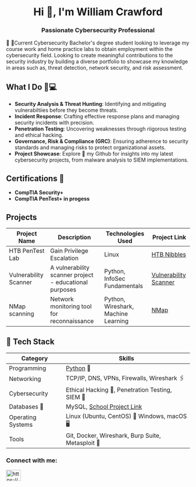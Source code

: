 <h1 align="center">Hi 👋, I'm William Crawford</h1>
<h3 align="center">Passionate Cybersecurity Professional</h3>

🏫 🥇Current Cybersecurity Bachelor's degree student looking to leverage my course work and home practice labs to obtain employment within the cybersecurity field.  Looking to create meaningful contributions to the security industry by building a diverse portfolio to showcase my knowledge in areas such as, threat detection, network security, and risk assessment.  
## What I Do 🥸💻

- **Security Analysis & Threat Hunting**: Identifying and mitigating vulnerabiltiies before they become threats.
- **Incident Response**: Crafting effective response plans and managing security incidents with precision.
- **Penetration Testing**: Uncovering weaknesses through riigorous testing and ethical hacking.
- **Governance, Risk & Compliance (GRC)**: Ensuring adherence to security standards and managing risks to protect organizational assets.
- **Project Showcase**: Explore 🧭 my Github for insights into my latest cybersecurity projects, from malware analysis to SIEM implementations.

## Certifications 📝
- **CompTIA Security+**
- **CompTIA PenTest+ in progess**
## Projects
| Project Name | Description | Technologies Used | Project Link |
|--------------|-------------|-------------------|--------------|
| HTB PenTest Lab   | Gain Privilege Escalation | Linux | [HTB Nibbles](https://github.com/WCrawf02/HTB-Nibbles)|
| Vulnerability Scanner | A vulnerability scanner project - educational purposes | Python, InfoSec Fundamentals | [Vulnerability Scanner](https://github.com/WCrawf02/Vulnerability-Scanner-Project) |
| NMap scanning     | Network monitoring tool for reconnaissance| Python, Wireshark, Machine Learning | [NMap](https://github.com/WCrawf02/Security-Toolbox/blob/main/nmap.py)|

## 💎 Tech Stack
| Category       | Skills                                          |
|----------------|-------------------------------------------------|
| Programming    | [Python](https://github.com/WCrawf02/Python-Monthly-budget-project-) &#x1F40D;|
| Networking     | TCP/IP, DNS, VPNs, Firewalls, Wireshark 🖇️       |
| Cybersecurity  | Ethical Hacking 🔐, Penetration Testing, SIEM 🛑      |
| Databases 💾     | MySQL, <a href="https://github.com/WCrawf02/Database-project">School Project Link</a>|              |
| Operating Systems | Linux (Ubuntu, CentOS) &#x1F427; Windows, macOS 🖥️        |
| Tools          | Git, Docker, Wireshark, Burp Suite, Metasploit 🧨 |



<h3 align="left">Connect with me:</h3>
<p align="left">
<a href="https://linkedin.com/in/https://www.linkedin.com/in/williamcrawford813/" target="blank"><img align="center" src="https://raw.githubusercontent.com/rahuldkjain/github-profile-readme-generator/master/src/images/icons/Social/linked-in-alt.svg" alt="https://www.linkedin.com/in/williamcrawford813/" height="30" width="40" /></a>
</p>


